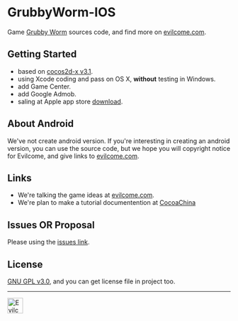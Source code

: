 GrubbyWorm-IOS
==============

Game [Grubby Worm](https://itunes.apple.com/us/app/grubby-worm/id904208546?mt=8) sources code, and find more on [evilcome.com](http://evilcome.com).

## Getting Started

- based on [cocos2d-x v3.1](https://github.com/cocos2d/cocos2d-x).
- using Xcode coding and pass on OS X, **without** testing in Windows.
- add Game Center.
- add Google Admob.
- saling at Apple app store [download](https://itunes.apple.com/us/app/grubby-worm/id904208546?mt=8).

## About Android

We've not create android version. If you're interesting in creating an android version, you can use the source code, but we hope you will copyright notice for Evilcome, and give links to [evilcome.com](http://evilcome.com).

## Links

- We're talking the game ideas at [evilcome.com](http://evilcome.com).
- We're plan to make a tutorial documentention at [CocoaChina](http://www.cocoachina.com)

## Issues OR Proposal

Please using the [issues link](https://github.com/Evilcome/GrubbyWorm-IOS/issues).


## License

[GNU GPL v3.0](http://choosealicense.com/licenses/gpl-3.0/), and you can get license file in project too.

------------------------
<img src="http://evilcome.com/images/logo-inverted.png" height="35" alt="Evilcome" >  



